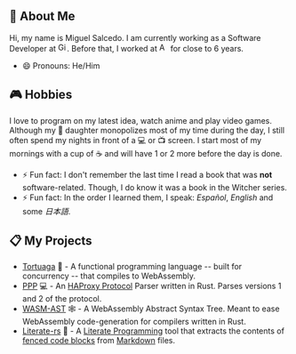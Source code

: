 ## 📢 About Me
Hi, my name is Miguel Salcedo. I am currently working as a Software Developer at [<img src="https://github.githubassets.com/favicons/favicon-dark.svg" alt="GitHub" width="16" height="16"/>](https://github.com/). Before that, I worked at [<img src="https://www.amazon.com/favicon.ico" alt="Amazon" width="16" height="16"/>](https://a.co) for close to 6 years.

- 😄 Pronouns: He/Him

## 🎮 Hobbies
I love to program on my latest idea, watch anime and play video games. Although my 👶 daughter monopolizes most of my time during the day, I still often spend my nights in front of a 💻 or 📺 screen. I start most of my mornings with a cup of ☕ and will have 1 or 2 more before the day is done.

- ⚡ Fun fact: I don't remember the last time I read a book that was **not** software-related. Though, I do know it was a book in the Witcher series.
- ⚡ Fun fact: In the order I learned them, I speak: _Español_, _English_ and some _日本語_.

## 📋 My Projects
* [Tortuaga](tortuga.salcedo.cc) 🐢 - A functional programming language -- built for concurrency -- that compiles to WebAssembly.
* [PPP](https://github.com/misalcedo/ppp) 💻 - An [HAProxy Protocol](xy.org/download/1.8/doc/proxy-protocol.txt) Parser written in Rust. Parses versions 1 and 2 of the protocol.
* [WASM-AST](https://github.com/misalcedo/wasm-ast) 🕸️ - A WebAssembly Abstract Syntax Tree. Meant to ease WebAssembly code-generation for compilers written in Rust.
* [Literate-rs](https://github.com/misalcedo/literate-rs) 📔 - A [Literate Programming](https://en.wikipedia.org/wiki/Literate_programming) tool that extracts the contents of [fenced code blocks](https://www.markdownguide.org/extended-syntax/#fenced-code-blocks) from [Markdown](https://www.markdownguide.org) files.

<!--
**misalcedo/misalcedo** is a ✨ _special_ ✨ repository because its `README.md` (this file) appears on your GitHub profile.

Here are some ideas to get you started:

- 🔭 I’m currently working on ...
- 🌱 I’m currently learning ...
- 👯 I’m looking to collaborate on ...
- 🤔 I’m looking for help with ...
- 💬 Ask me about ...
- 📫 How to reach me: ...
- 😄 Pronouns: ...
- ⚡ Fun fact: ...
-->
